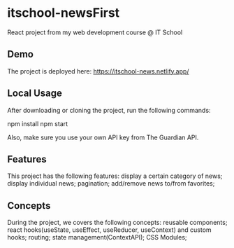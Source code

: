 # itschool-newsFirst 
React project from my web development course @ IT School

## Demo
The project is deployed here: https://itschool-news.netlify.app/

## Local Usage

After downloading or cloning the project, run the following commands:

npm install
npm start

Also, make sure you use your own API key from The Guardian API.

## Features

This project has the following features:
  display a certain category of news;
  display individual news;
  pagination;
  add/remove news to/from favorites;

## Concepts

During the project, we covers the following concepts:
    reusable components;
    react hooks(useState, useEffect, useReducer, useContext) and custom hooks;
    routing;
    state management(ContextAPI);
    CSS Modules;
